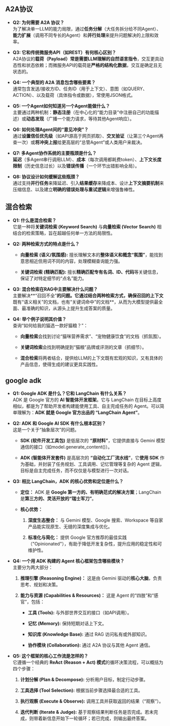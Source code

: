 ## A2A协议
- **Q2: 为何需要 A2A 协议？**  
    为了解决单一LLM的能力局限，通过**任务分解**（大任务拆分给不同Agent）、**能力扩展**（调用不同专长的Agent）和**并行处理**来提升问题解决的上限和效率。
    
- **Q3: 它和传统微服务API（如REST）有何核心区别？**  
    A2A协议的**载荷（Payload）常是需要LLM理解的自然语言指令**，交互更具动态性和状态依赖；而微服务API的载荷是**严格的结构化数据**，交互是确定且无状态的。
    
- **Q4: 一个典型的 A2A 消息包含哪些要素？**  
    通常包含发送/接收方ID、任务ID（用于上下文）、意图（如QUERY、ACTION）、以及载荷（具体指令或数据），常使用JSON格式。
    
- **Q5: 一个Agent如何知道另一个Agent能做什么？**  
    主要通过两种机制：**静态注册**（在中心化的“能力目录”中注册自己的功能描述）或**动态发现**（广播一个能力请求，等待其他Agent响应）。
    
- **Q6: 如何处理Agent间的“意见冲突”？**  
    通过**设置信任优先级**（如API源高于网页抓取）、**交叉验证**（让第三个Agent再查一次）或**将冲突上报**给更高层的“总管Agent”或人类用户来裁决。
    
- **Q7: 多Agent协作系统的主要瓶颈是什么？**  
    **延迟**（多Agent串行调用LLM）、**成本**（每次调用都耗费token）、**上下文长度限制**（历史信息过长）以及**错误传播**（一个环节出错影响全局）。
    
- **Q8: 协议设计如何缓解这些瓶颈？**  
    通过支持**并行任务**来降延迟、引入**结果缓存**来降成本、设计**上下文摘要机制**来压缩信息、以及建立**明确的错误处理与重试逻辑**来增强鲁棒性。
    

## 混合检索
- **Q1: 什么是混合检索？**  
    它是一种将**关键词检索 (Keyword Search)** 与**向量检索 (Vector Search)** 相结合的检索策略，旨在超越任何单一方法的局限性。
    
- **Q2: 两种检索方式的特点是什么？**
    
    - **向量检索 (语义/氛围感):** 擅长理解文本的**整体语义和概念“氛围”**，能找到意思相近但用词不同的内容，处理模糊查询能力强。
        
    - **关键词检索 (精确匹配):** 擅长**精确匹配专有名词、ID、代码**等关键信息，保证了对特定细节的“点名”能力。
        
- **Q3: 混合检索在RAG中主要解决什么问题？**  
    主要解决**“召回不全”**的问题。它通过结合两种检索方式，确保召回的上下文**既有“语义相关”的文档，也有“关键词命中”的文档**，从而为大模型提供最全面、最准确的知识，从源头上提升生成答案的质量。
    
- **Q4: 举个例子说明其价值？**  
    查询“如何给我的猫选一款好猫粮？”：
    
    - **向量检索**会找到讨论“猫咪营养需求”、“宠物健康饮食”的文档（抓氛围）。
        
    - **关键词检索**会找到明确提到“猫粮”品牌或评测的文章（抓细节）。
        
    - **混合检索**将两者结合，提供给LLM的上下文既有宏观的知识，又有具体的产品信息，使得生成的建议更具实践性。

## google adk
- **Q1: Google ADK 是什么？它和 LangChain 有什么关系？**  
    ADK 是 Google 官方的 **AI 智能体开发框架**。它与 LangChain 在目标上高度相似，都是为了帮助开发者构建能使用工具、自主完成任务的 Agent。可以简单理解为：**ADK 就是 Google 官方出品的 “LangChain Agent”**。
    
- **Q2: ADK 和 Google AI SDK 有什么根本区别？**  
    这是一个关于“抽象层次”的问题。
    
    - **SDK (软件开发工具包)** 是低层次的 **“原材料”**，它提供直接与 Gemini 模型通信的接口（如model.generate_content()）。
        
    - **ADK (智能体开发套件)** 是高层次的 **“自动化工厂流水线”**，它**使用 SDK** 作为基础，并封装了任务规划、工具调用、记忆管理等复杂的 Agent 逻辑，目标是自主完成任务，而不仅仅是与模型进行一次对话。
        
- **Q3: 相比 LangChain，ADK 的核心优势和定位是什么？**
    
    - **定位：** ADK 是 **Google 第一方的、有明确范式的解决方案**；LangChain 是**第三方的、灵活开放的“瑞士军刀”**。
        
    - **核心优势：**
        
        1. **深度生态整合：** 与 Gemini 模型、Google 搜索、Workspace 等自家产品能实现原生、无缝的深度集成与优化。
            
        2. **标准化与简化：** 提供 Google 官方推荐的最佳实践（"Opinionated"），有助于降低开发复杂性，提升应用的稳定性和可维护性。
            
- **Q4: 一个用 ADK 构建的 Agent 核心框架包含哪些模块？**  
    主要分为两大部分：
    
    1. **推理引擎 (Reasoning Engine)：** 这是由 Gemini 驱动的**核心大脑**，负责思考、规划和决策。
        
    2. **能力与资源 (Capabilities & Resources)：** 这是 Agent 的“四肢”和“感官”，包括：
        
        - **工具 (Tools):** 与外部世界交互的接口（如API调用）。
            
        - **记忆 (Memory):** 保持短期对话上下文。
            
        - **知识库 (Knowledge Base):** 通过 RAG 访问私有或外部知识。
            
        - **协作模块 (Collaboration):** 通过 A2A 协议与其他 Agent 通信。
            
- **Q5: 这个框架的核心工作流是怎样的？**  
    它遵循一个经典的 **ReAct (Reason + Act) 模式**的循环决策流程，可以概括为四个步骤：
    
    1. **计划分解 (Plan & Decompose):** 分析用户目标，制定行动步骤。
        
    2. **工具选择 (Tool Selection):** 根据当前步骤选择最合适的工具。
        
    3. **执行观察 (Execute & Observe):** 调用工具并获取返回的结果（“观察”）。
        
    4. **迭代判断 (Iterate & Judge):** 基于观察结果判断任务是否完成。若未完成，则带着新信息开始下一轮循环；若已完成，则输出最终答案。

